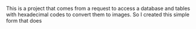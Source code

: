 This is a project that comes from a request to access a database and tables with hexadecimal codes to convert them to images. So I created this simple form that does
